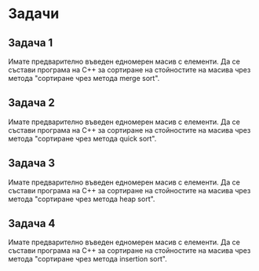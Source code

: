 # Задачи

## Задача 1 
Имате предварително въведен едномерен масив с елементи.
Да се състави програма на C++ за сортиране на стойностите на масива чрез метода "сортиране чрез метода merge sort".

## Задача 2
Имате предварително въведен едномерен масив с елементи.
Да се състави програма на C++ за сортиране на стойностите на масива чрез метода "сортиране чрез метода quick sort".

## Задача 3 
Имате предварително въведен едномерен масив с елементи.
Да се състави програма на C++ за сортиране на стойностите на масива чрез метода "сортиране чрез метода heap sort".

## Задача 4 
Имате предварително въведен едномерен масив с елементи.
Да се състави програма на C++ за сортиране на стойностите на масива чрез метода "сортиране чрез метода insertion sort".
